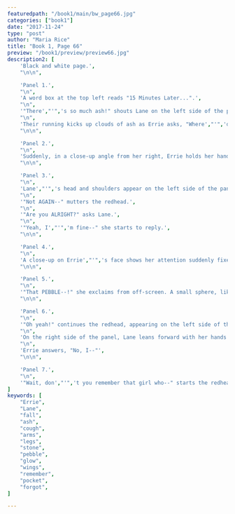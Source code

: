 ```yaml
---
featuredpath: "/book1/main/bw_page66.jpg"
categories: ["book1"]
date: "2017-11-24"
type: "post"
author: "Maria Rice"
title: "Book 1, Page 66"
preview: "/book1/preview/preview66.jpg"
description2: [
    'Black and white page.',
    "\n\n",

    'Panel 1.',
    "\n",
    'A word box at the top left reads "15 Minutes Later...".',
    "\n",
    '"There',"'",'s so much ash!" shouts Lane on the left side of the panel, running into the clearing with Errie close behind. Both girls run towards the viewer in a zoomed-out shot.',
    "\n",
    'Their running kicks up clouds of ash as Errie asks, "Where',"'",'d the morphics go--?"',
    "\n\n",

    'Panel 2.',
    "\n",
    'Suddenly, in a close-up angle from her right, Errie holds her hands out in front of her and falls forward, screaming, "AAAH!"',
    "\n\n",

    'Panel 3.',
    "\n",
    'Lane',"'",'s head and shoulders appear on the left side of the panel facing away from the viewer, directing attention to the right side of the panel, where Errie appears in the background on her hands and knees, coughing. Disturbed ashes float up around her.',
    "\n",
    '"Not AGAIN--" mutters the redhead.',
    "\n",
    '"Are you ALRIGHT?" asks Lane.',
    "\n",
    '"Yeah, I',"'",'m fine--" she starts to reply.',
    "\n\n",

    'Panel 4.',
    "\n",
    'A close-up on Errie',"'",'s face shows her attention suddenly fixed on something below her, off-screen. Her eyes widen with astonishment.',
    "\n\n",

    'Panel 5.',
    "\n",
    '"That PEBBLE--!" she exclaims from off-screen. A small sphere, like a marble, rests among the blades of grass that show up clearly like a disc among the otherwise uniform coating of ashes over the ground. Errie asks out loud, "Did that just drop out of my--?"',
    "\n\n",

    'Panel 6.',
    "\n",
    '"Oh yeah!" continues the redhead, appearing on the left side of the panel as she straightens up and peers to her left at Lane. She holds up the stone in her cupped left hand and explains, "I stuck it in my pocket and forgot!"',
    "\n",
    'On the right side of the panel, Lane leans forward with her hands on her knees and peers at the stone. "Do you collect rocks?" she asks with a confused look on her face.',
    "\n",
    'Errie answers, "No, I--"',
    "\n\n",

    'Panel 7.',
    "\n",
    '"Wait, don',"'",'t you remember that girl who--" starts the redhead, in a close-up of her face when a look of alarm suddenly covers it. "WAIT A MINUTE!" she exclaims, staring dumbfoundedly into space towards the left side of the panel. "--SHE GLOWED!!! And had WINGS!!!"',
]
keywords: [
    "Errie",
    "Lane",
    "fall",
    "ash",
    "cough",
    "arms",
    "legs",
    "stone",
    "pebble",
    "glow",
    "wings",
    "remember",
    "pocket",
    "forgot",
]

---
```

